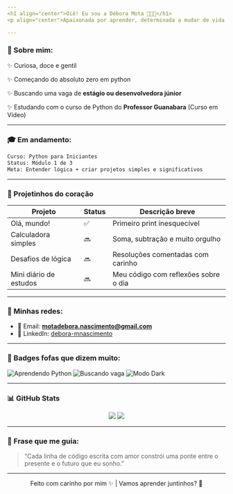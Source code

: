 ```yaml
---
<h1 align="center">Oiê! Eu sou a Débora Mota 🫶🏼✨</h1>
<p align="center">Apaixonada por aprender, determinada a mudar de vida com tecnologia e encantada com tudo que o Python pode fazer!</p>

---
```


### 🌊 Sobre mim:

✨ Curiosa, doce e gentil

✨ Começando do absoluto zero em python

✨ Buscando uma vaga de **estágio ou desenvolvedora júnior**

✨ Estudando com o curso de Python do **Professor Guanabara** (Curso em Vídeo)

---

### 🎓 Em andamento:

```bash
Curso: Python para Iniciantes
Status: Módulo 1 de 3
Meta: Entender lógica + criar projetos simples e significativos
```

---

### 📓 Projetinhos do coração

| Projeto                     | Status | Descrição breve                         |
|----------------------------|--------|----------------------------------------|
| Olá, mundo!               | ✅     | Primeiro print inesquecível            |
| Calculadora simples        | 🔜     | Soma, subtração e muito orgulho         |
| Desafios de lógica         | 🔜     | Resoluções comentadas com carinho       |
| Mini diário de estudos     | 🔜     | Meu código com reflexões sobre o dia    |

---

### 🚀 Minhas redes:

- 📧 Email: **motadebora.nascimento@gmail.com**
- 💼 LinkedIn: [debora-mnascimento](https://www.linkedin.com/in/debora-mnascimento/)

---

### 🔗 Badges fofas que dizem muito:

![Aprendendo Python](https://img.shields.io/badge/Aprendendo-Python-blue?style=flat-square&logo=python)
![Buscando vaga](https://img.shields.io/badge/Buscando-Oportunidade%20J%C3%BAnior-ff69b4?style=flat-square)
![Modo Dark](https://img.shields.io/badge/Modo-Escuro-000000?style=flat-square&logo=github)

---

### 📊 GitHub Stats
<p align="center">
  <img src="https://github-readme-stats.vercel.app/api?username=DeboraMotaa&show_icons=true&theme=tokyonight&hide_title=true"/>
  <img src="https://github-readme-stats.vercel.app/api/top-langs/?username=DeboraMotaa&layout=compact&theme=tokyonight"/>
</p>

---

### 🌿 Frase que me guia:
> “Cada linha de código escrita com amor constrói uma ponte entre o presente e o futuro que eu sonho.”

---

<p align="center">
  Feito com carinho por mim ✨ | Vamos aprender juntinhos? 🧡
</p>
